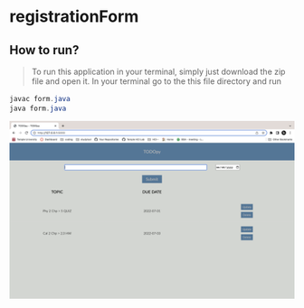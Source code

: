 # registrationForm

## How to run?
> To run this application in your terminal, simply just download the zip file and open it. In your terminal go to the this file directory and run
```java
javac form.java
java form.java
```

![window](https://github.com/fuadh246/TODO_py/blob/main/img/Screen%20Shot%202022-06-28%20at%203.07.35%20PM.png)
